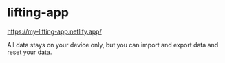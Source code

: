 # lifting-app

https://my-lifting-app.netlify.app/

All data stays on your device only, but you can import and export data and reset your data.
